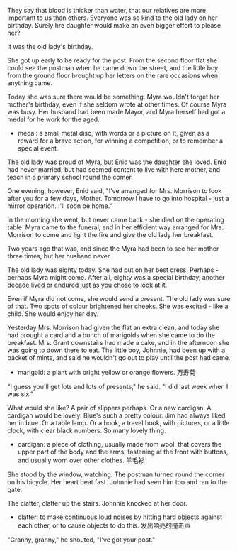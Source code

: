 They say that blood is thicker than water, that our relatives are more important to us than others. Everyone was so kind to the old lady on her birthday. Surely hre daughter would make an even bigger effort to please her?

It was the old lady's birthday.

She got up early to be ready for the post. From the second floor flat she could see the postman when he came down the street, and the little boy from the ground floor brought up her letters on the rare occasions when anything came.

Today she was sure there would be something. Myra wouldn't forget her mother's birthday, even if she seldom wrote at other times. Of course Myra was busy. Her husband had been made Mayor, and Myra herself had got a medal for he work for the aged.

* medal: a small metal disc, with words or a picture on it, given as a reward for a brave action, for winning a competition, or to remember a special event.

The old lady was proud of Myra, but Enid was the daughter she loved. Enid had never married, but had seemed content to live with here mother, and teach in a primary school round the comer.

One evening, however, Enid said, "I've arranged for Mrs. Morrison to look after you for a few days, Mother. Tomorrow I have to go into hospital - just a mirror operation. I'll soon be home."

In the morning she went, but never came back - she died on the operating table. Myra came to the funeral, and in her efficient way arranged for Mrs. Morrison to come and light the fire and give the old lady her breakfast.

Two years ago that was, and since the Myra had been to see her mother three times, but her husband never.

The old lady was eighty today. She had put on her best dress. Perhaps - perhaps Myra might come. After all, eighty was a special birthday, another decade lived or endured just as you chose to look at it.

Even if Myra did not come, she would send a present. The old lady was sure of that. Two spots of colour brightened her cheeks. She was excited - like a child. She would enjoy her day.

Yesterday Mrs. Morrison had given the flat an extra clean, and today she had brought a card and a bunch of marigolds when she came to do the breakfast. Mrs. Grant downstairs had made a cake, and in the afternoon she was going to down there to eat. The little boy, Johnnie, had been up with a packet of mints, and said he wouldn't go out to play until the post had came.

* marigold: a plant with bright yellow or orange flowers. 万寿菊

"I guess you'll get lots and lots of presents," he said. "I did last week when I was six."

What would she like? A pair of slippers perhaps. Or a new cardigan. A cardigan would be lovely. Blue's such a pretty colour. Jim had always liked her in blue. Or a table lamp. Or a book, a travel book, with pictures, or a little clock, with clear black numbers. So many lovely thing.

* cardigan: a piece of clothing, usually made from wool, that covers the upper part of the body and the arms, fastening at the front with buttons, and usually worn over other clothes. 羊毛衫

She stood by the window, watching. The postman turned round the corner on his bicycle. Her heart beat fast. Johnnie had seen him too and ran to the gate.

The clatter, clatter up the stairs. Johnnie knocked at her door.

* clatter: to make continuous loud noises by hitting hard objects against each other, or to cause objects to do this. 发出响亮的撞击声

"Granny, granny," he shouted, "I've got your post."
